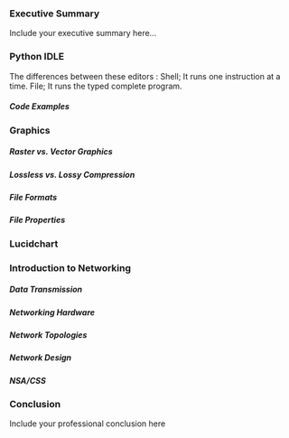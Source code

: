 ### Executive Summary 
Include your executive summary here...

### Python IDLE

The differences between these editors :
Shell; It runs one instruction at a time.
 File; It runs the typed complete program.

##### Code Examples

### Graphics

##### Raster vs. Vector Graphics
##### Lossless vs. Lossy Compression
##### File Formats
##### File Properties

### Lucidchart

### Introduction to Networking
##### Data Transmission
##### Networking Hardware
##### Network Topologies
##### Network Design
##### NSA/CSS

### Conclusion
Include your professional conclusion here
